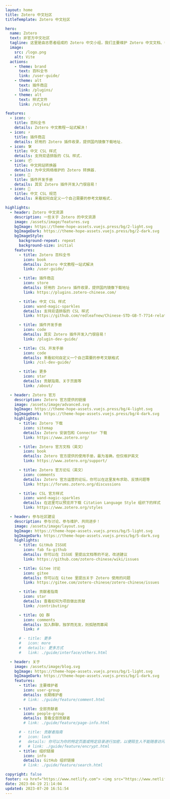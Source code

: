 ```yaml
---
layout: home
title: Zotero 中文社区
titleTemplate: Zotero 中文社区

hero:
  name: Zotero
  text: 非官方中文社区
  tagline: 这里是由志愿者组成的 Zotero 中文小组，我们主要维护 Zotero 中文文档、中文社区生态等。
  image:
    src: /logo.png
    alt: Vite
  actions:
    - theme: brand
      text: 百科全书
      link: /user-guide/
    - theme: alt
      text: 插件商店
      link: /plugins/
    - theme: alt
      text: 样式文件
      link: /styles/

features:
  - icon: 💡
    title: 百科全书
    details: Zotero 中文教程一站式解决！
  - icon: ⚡️
    title: 插件商店
    details: 好用的 Zotero 插件收录，提供国内镜像下载地址.
  - icon: 🛠️
    title: 中文 CSL 样式
    details: 支持双语排版的 CSL 样式.
  - icon: 📦
    title: 中文网站转换器
    details: 为中文网络维护的 Zotero 转换器.
  - icon: 🔩
    title: 插件开发手册
    details: 其实 Zotero 插件开发入门很容易！
  - icon: 🔑
    title: 中文 CSL 规范
    details: 来看如何自定义一个自己需要的参考文献格式.

highlights:
  - header: Zotero 中文资源
    description: 一些关于 Zotero 的中文资源
    image: /assets/image/features.svg
    bgImage: https://theme-hope-assets.vuejs.press/bg/2-light.svg
    bgImageDark: https://theme-hope-assets.vuejs.press/bg/2-dark.svg
    bgImageStyle:
      background-repeat: repeat
      background-size: initial
    features:
      - title: Zotero 百科全书
        icon: book
        details: Zotero 中文教程一站式解决
        link: /user-guide/

      - title: 插件商店
        icon: store
        details: 好用的 Zotero 插件收录，提供国内镜像下载地址
        link: https://plugins.zotero-chinese.com/

      - title: 中文 CSL 样式
        icon: wand-magic-sparkles
        details: 支持双语排版的 CSL 样式
        link: https://github.com/redleafnew/Chinese-STD-GB-T-7714-related-csl/

      - title: 插件开发手册
        icon: code
        details: 其实 Zotero 插件开发入门很容易！
        link: /plugin-dev-guide/

      - title: CSL 开发手册
        icon: code
        details: 来看如何自定义一个自己需要的参考文献格式
        link: /csl-dev-guide/

      - title: 更多
        icon: star
        details: 贡献指南、关于页面等
        link: /about/

  - header: Zotero 官方
    description: Zotero 官方提供的链接
    image: /assets/image/advanced.svg
    bgImage: https://theme-hope-assets.vuejs.press/bg/4-light.svg
    bgImageDark: https://theme-hope-assets.vuejs.press/bg/4-dark.svg
    highlights:
      - title: Zotero 下载
        icon: sitemap
        details: Zotero 安装包和 Connector 下载
        link: https://www.zotero.org/

      - title: Zotero 官方文档（英文）
        icon: book
        details: Zotero 官方提供的使用手册，最为准确，但仅维护英文
        link: https://www.zotero.org/support/

      - title: Zotero 官方论坛（英文）
        icon: comments
        details: Zotero 官方运营的论坛，你可以在这里发布求助、反馈问题等
        link: https://forums.zotero.org/discussions

      - title: CSL 官方样式
        icon: wand-magic-sparkles
        details: 在这里可以预览并下载 Citation Language Style 组织下的样式
        link: https://www.zotero.org/styles

  - header: 参与社区建设
    description: 参与讨论、参与维护、共同进步！
    image: /assets/image/layout.svg
    bgImage: https://theme-hope-assets.vuejs.press/bg/5-light.svg
    bgImageDark: https://theme-hope-assets.vuejs.press/bg/5-dark.svg
    highlights:
      - title: GitHub ISSUE
        icon: fab fa-github
        details: 你可以在 ISSUE 里提出文档等的不足、改进建议
        link: https://github.com/zotero-chinese/wiki/issues

      - title: Gitee 讨论
        icon: gitee
        details: 你可以在 Gitee 里提出关于 Zotero 使用的问题
        link: https://gitee.com/zotero-chinese/zotero-chinese/issues

      - title: 贡献者指南
        icon: star
        details: 查看如何为项目做出贡献
        link: /contributing/

      - title: QQ 群
        icon: comments
        details: 加入群聊，独学而无友，则孤陋而寡闻
        link: #

      # - title: 更多
      #   icon: more
      #   details: 更多方式
      #   link: ./guide/interface/others.html

  - header: 关于
    image: /assets/image/blog.svg
    bgImage: https://theme-hope-assets.vuejs.press/bg/1-light.svg
    bgImageDark: https://theme-hope-assets.vuejs.press/bg/1-dark.svg
    features:
      - title: 主要维护者
        icon: user-group
        details: 长期维护者
        # link: ./guide/feature/comment.html

      - title: 全部贡献者
        icon: people-group
        details: 查看全部贡献者
        # link: ./guide/feature/page-info.html

      # - title: 贡献者指南
      #   icon: lock
      #   details: 你可以为你的特定页面或特定目录进行加密，以便陌生人不能随意访问它们
      #   # link: ./guide/feature/encrypt.html
      - title: 组织链接
        icon: info
        details: GitHub 组织链接
        # link: ./guide/feature/search.html

copyright: false
footer: <a href="https://www.netlify.com"> <img src="https://www.netlify.com/v3/img/components/netlify-color-bg.svg" alt="Deploys by Netlify" /> </a></br> 使用 <a href="https://theme-hope.vuejs.press/" target="_blank">VuePress Theme Hope</a> 主题 | MIT 协议，版权所有 © 2022-Present Zotero Chinese
date: 2023-04-19 21:14:04
updated: 2023-07-20 16:51:54
---
```

